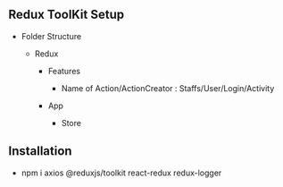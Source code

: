 ## Redux ToolKit Setup

- Folder Structure

  - Redux

    - Features

      - Name of Action/ActionCreator : Staffs/User/Login/Activity

    - App

      - Store

## Installation

- npm i axios @reduxjs/toolkit react-redux redux-logger
